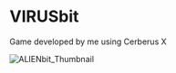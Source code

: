 # VIRUSbit
Game developed by me using Cerberus X

![ALIENbit_Thumbnail](https://user-images.githubusercontent.com/99989085/154798163-5f075f98-6b22-4a65-842c-fb96a2bcc096.png)
